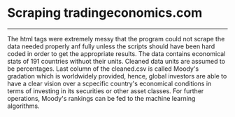 # Scraping tradingeconomics.com
--------------
The html tags were extremely messy that the program could not scrape the data needed properly anf fully unless the scripts should have been hard coded in order to get the appropriate results. 
The data contains economical stats of 191 countries withuot their units.
Cleaned data units are assumed to be percentages.
Last column of the cleaned.csv is called Moody's gradation which is worldwidely provided, hence, global investors are able to have a clear vision over a scpecific country's economical conditions in terms of investing in its securities or other asset classes. 
For further operations, Moody's rankings can be fed to the machine learning algorithms. 
